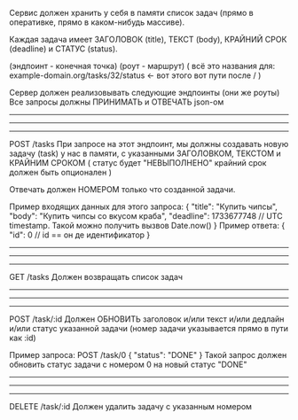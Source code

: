 Сервис должен хранить у себя в памяти список задач (прямо в оперативке, прямо в каком-нибудь массиве).

Каждая задача имеет ЗАГОЛОВОК (title), ТЕКСТ (body), КРАЙНИЙ СРОК (deadline) и СТАТУС (status).

(эндпоинт - конечная точка)
(роут - маршрут)
(
    всё это названия для: example-domain.org/tasks/32/status <- вот этого вот пути после /
)

Сервер должен реализовывать следующие эндпоинты (они же роуты)
Все запросы должны ПРИНИМАТЬ и ОТВЕЧАТЬ json-ом

------
------
------

POST /tasks
При запросе на этот эндпоинт, мы должны создавать новую задачу (task)
у нас в памяти, с указанными ЗАГОЛОВКОМ, ТЕКСТОМ и КРАЙНИМ СРОКОМ
(
    статус будет "НЕВЫПОЛНЕНО"
    крайний срок должен быть опционален
)

Отвечать должен НОМЕРОМ только что созданной задачи.

Пример входящих данных для этого запроса:
{
    "title": "Купить чипсы",
    "body": "Купить чипсы со вкусом краба",
    "deadline": 1733677748 // UTC timestamp. Такой можно получить вызвов Date.now()
}
Пример ответа:
{
    "id": 0 // id == он де идентификатор
}

------
------
------

GET /tasks
Должен возвращать список задач

------
------
------

POST /task/:id
Должен ОБНОВИТЬ заголовок и/или текст и/или дедлайн и/или статус указанной задачи
(номер задачи указывается прямо в пути как :id)

Пример запроса:
POST /task/0
{
    "status": "DONE"
}
Такой запрос должен обновить статус задачи с номером 0 на новый статус "DONE"


------
------
------

DELETE /task/:id
Должен удалить задачу с указанным номером
